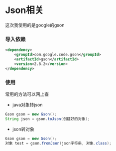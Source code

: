 # Json相关
这次我使用的是google的gson
### 导入依赖
```xml
<dependency>
    <groupId>com.google.code.gson</groupId>
    <artifactId>gson</artifactId>
    <version>2.8.2</version>
</dependency>
```
### 使用
常用的方法可以网上查

- java对象转json
```java
Gson gson = new Gson();
String json = gson.toJson(创建好的对象);
```

- json转对象
```java
Gson gson = new Gson();
对象 test = gson.fromJson(json字符串, 对象.class);
```